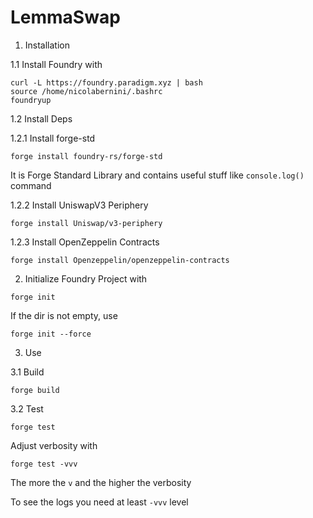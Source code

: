 
# LemmaSwap

1. Installation

1.1 Install Foundry with 

```
curl -L https://foundry.paradigm.xyz | bash
source /home/nicolabernini/.bashrc
foundryup
```





1.2 Install Deps 

1.2.1 Install forge-std

```
forge install foundry-rs/forge-std
```

It is Forge Standard Library and contains useful stuff like `console.log()` command 



1.2.2 Install UniswapV3 Periphery 

```
forge install Uniswap/v3-periphery
```



1.2.3 Install OpenZeppelin Contracts 

```
forge install Openzeppelin/openzeppelin-contracts
```




2. Initialize Foundry Project with 

```
forge init
```

If the dir is not empty, use 

```
forge init --force
```





3. Use 

3.1 Build 

```
forge build
```

3.2 Test 

```
forge test
```

Adjust verbosity with 

```
forge test -vvv
```

The more the `v` and the higher the verbosity 

To see the logs you need at least `-vvv` level












